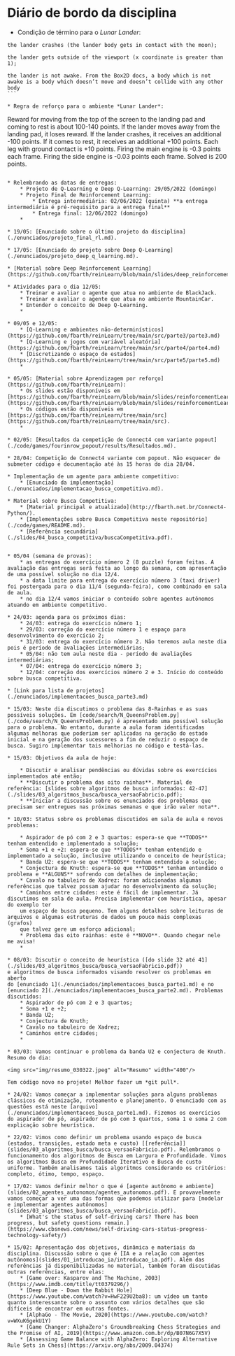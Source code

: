 # Diário de bordo da disciplina

* Condição de término para o *Lunar Lander*: 

````
the lander crashes (the lander body gets in contact with the moon);

the lander gets outside of the viewport (x coordinate is greater than 1);

the lander is not awake. From the Box2D docs, a body which is not awake is a body which doesn’t move and doesn’t collide with any other body
```

* Regra de reforço para o ambiente *Lunar Lander*: 

````
Reward for moving from the top of the screen to the landing pad and coming to rest is about 100-140 points. If the lander moves away from the landing pad, it loses reward. If the lander crashes, it receives an additional -100 points. If it comes to rest, it receives an additional +100 points. Each leg with ground contact is +10 points. Firing the main engine is -0.3 points each frame. Firing the side engine is -0.03 points each frame. Solved is 200 points.
````

* Relembrando as datas de entregas: 
    * Projeto de Q-Learning e Deep Q-Learning: 29/05/2022 (domingo)
    * Projeto Final de Reinforcement Learning: 
        * Entrega intermediária: 02/06/2022 (quinta) **a entrega intermediária é pré-requisito para a entrega final**
        * Entrega final: 12/06/2022 (domingo)
    * 

* 19/05: [Enunciado sobre o último projeto da disciplina](./enunciados/projeto_final_rl.md).

* 17/05: [Enunciado do projeto sobre Deep Q-Learning](./enunciados/projeto_deep_q_learning.md).

* [Material sobre Deep Reinforcement Learning](https://github.com/fbarth/reinLearn/blob/main/slides/deep_reinforcement_learning.md).

* Atividades para o dia 12/05: 
    * Treinar e avaliar o agente que atua no ambiente de BlackJack.
    * Treinar e avaliar o agente que atua no ambiente MountainCar.
    * Entender o conceito de Deep Q-Learning.
    * 

* 09/05 e 12/05: 
    * [Q-Learning e ambientes não-determinísticos](https://github.com/fbarth/reinLearn/tree/main/src/parte3/parte3.md)
    * [Q-Learning e jogos com variável aleatória](https://github.com/fbarth/reinLearn/tree/main/src/parte4/parte4.md)
    * [Discretizando o espaço de estados](https://github.com/fbarth/reinLearn/tree/main/src/parte5/parte5.md)
    * 

* 05/05: [Material sobre Aprendizagem por reforço](https://github.com/fbarth/reinLearn):
    * Os slides estão disponíveis em [https://github.com/fbarth/reinLearn/blob/main/slides/reinforcementLearning.pdf](https://github.com/fbarth/reinLearn/blob/main/slides/reinforcementLearning.pdf).
    * Os códigos estão disponíveis em [https://github.com/fbarth/reinLearn/tree/main/src](https://github.com/fbarth/reinLearn/tree/main/src).
    * 

* 02/05: [Resultados da competição de Connect4 com variante popout](./code/games/fourinrow_popout/results/Resultados.md). 

* 28/04: Competição de Connect4 variante com popout. Não esquecer de submeter código e documentação até às 15 horas do dia 28/04.  

* Implementação de um agente para ambiente competitivo:
    * [Enunciado da implementação](./enunciados/implementacao_busca_competitiva.md).

* Material sobre Busca Competitiva:
    * [Material principal e atualizado](http://fbarth.net.br/Connect4-Python/).
    * [Implementações sobre Busca Competitiva neste repositório](./code/games/README.md).
    * [Referência secundária](./slides/04_busca_competitiva/buscaCompetitiva.pdf).


* 05/04 (semana de provas):
    * as entregas do exercício número 2 (8 puzzle) foram feitas. A avaliação das entregas será feita ao longo da semana, com apresentação de uma possível solução no dia 12/4. 
    * a data limite para entrega do exercício número 3 (taxi driver) foi postergada para o dia 11/4 (segunda-feira), como combinado em sala de aula. 
    * no dia 12/4 vamos iniciar o conteúdo sobre agentes autônomos atuando em ambiente competitivo. 

* 24/03: agenda para os próximos dias: 
    * 24/03: entrega do exercício número 1;
    * 29/03: correção do exercício número 1 e espaço para desenvolvimento do exercício 2;
    * 31/03: entrega do exercício número 2. Não teremos aula neste dia pois é período de avaliações intermediárias;
    * 05/04: não tem aula neste dia - período de avaliações intermediárias;
    * 07/04: entrega do exercício número 3;
    * 12/04: correção dos exercícios número 2 e 3. Início do conteúdo sobre busca competitiva.

* [Link para lista de projetos](./enunciados/implementacoes_busca_parte3.md)

* 15/03: Neste dia discutimos o problema das 8-Rainhas e as suas possíveis soluções. Em [code/search/N_QueensProblem.py](./code/search/N_QueensProblem.py) é apresentado uma possível solução para o problema. No entanto, durante a aula foram identificadas algumas melhoras que poderiam ser aplicadas na geração do estado inicial e na geração dos sucessores a fim de reduzir o espaço de busca. Sugiro implementar tais melhorias no código e testá-las. 

* 15/03: Objetivos da aula de hoje:

    * Discutir e analisar pendências ou dúvidas sobre os exercícios implementados até então;
    * **Discutir o problema das oito rainhas**. Material de referência: [slides sobre algoritmos de busca informados: 42-47](./slides/03_algoritmos_busca/busca_versaoFabricio.pdf);
    * **Iniciar a discussão sobre os enunciados dos problemas que precisam ser entregues nas próximas semanas e que irão valer nota**.

* 10/03: Status sobre os problemas discutidos em sala de aula e novos problemas:

    * Aspirador de pó com 2 e 3 quartos: espera-se que **TODOS** tenham entendido e implementado a solução;
    * Soma +1 e +2: espera-se que **TODOS** tenham entendido e implementado a solução, inclusive utilizando o conceito de heurística;
    * Banda U2: espera-se que **TODOS** tenham entendido a solução;
    * Conjectura de Knuth: espera-se que **TODOS** tenham entendido o problema e **ALGUNS** sofrendo com detalhes de implementação;
    * Cavalo no tabuleiro de Xadrez: foram adicionadas algumas referências que talvez possam ajudar no desenvolvimento da solução;
    * Caminhos entre cidades: este é fácil de implementar. Já discutimos em sala de aula. Precisa implementar com heurística, apesar do exemplo ter
    um espaço de busca pequeno. Tem alguns detalhes sobre leituras de arquivos e algumas estruturas de dados um pouco mais complexas (grafos)
    que talvez gere um esforço adicional;
    * Problema das oito rainhas: este é **NOVO**. Quando chegar nele me avisa! 
    * 

* 08/03: Discutir o conceito de heurística ([do slide 32 até 41](./slides/03_algoritmos_busca/busca_versaoFabricio.pdf)) 
e algoritmos de busca informados visando resolver os problemas em aberto 
do [enunciado 1](./enunciados/implementacoes_busca_parte1.md) e no [enunciado 2](./enunciados/implementacoes_busca_parte2.md). Problemas discutidos:
    * Aspirador de pó com 2 e 3 quartos;
    * Soma +1 e +2;
    * Banda U2;
    * Conjectura de Knuth;
    * Cavalo no tabuleiro de Xadrez;
    * Caminhos entre cidades;
    * 
 
* 03/03: Vamos continuar o problema da banda U2 e conjectura de Knuth. Resumo do dia: 

<img src="img/resumo_030322.jpeg" alt="Resumo" width="400"/>

Tem código novo no projeto! Melhor fazer um *git pull*.

* 24/02: Vamos começar a implementar soluções para alguns problemas clássicos de otimização, roteamento e planejamento. O enunciado com as questões está neste [arquivo](./enunciados/implementacoes_busca_parte1.md). Fizemos os exercícios do aspirador de pó, aspirador de pó com 3 quartos, soma 1 e soma 2 com explicação sobre heurística.

* 22/02: Vimos como definir um problema usando espaço de busca (estados, transições, estado meta e custo) [[referência]](slides/03_algoritmos_busca/busca_versaoFabricio.pdf). Relembramos o funcionamento dos algoritmos de Busca em Largura e Profundidade. Vimos os algoritmos Busca em Profundidade Iterativo e Busca de custo uniforme. Também analisamos tais algoritmos considerando os critérios: completo, ótimo, tempo, espaço. 

* 17/02: Vamos definir melhor o que é [agente autônomo e ambiente](slides/02_agentes_autonomos/agentes_autonomos.pdf). E provavelmente vamos começar a ver uma das formas que podemos utilizar para [modelar e implementar agentes autônomos](slides/03_algoritmos_busca/busca_versaoFabricio.pdf). 
    * [What's the status of self-driving cars? There has been progress, but safety questions remain.](https://www.cbsnews.com/news/self-driving-cars-status-progress-technology-safety/)

* 15/02: Apresentação dos objetivos, dinâmica e materiais da disciplina. Discussão sobre o que é [IA e a relação com agentes autônomos](slides/01_introducao_ia/introducao_ia.pdf). Além das referências já disponibilizadas no material, também foram discutidas outras referências, entre elas:
    * [Game over: Kasparov and The Machine, 2003](https://www.imdb.com/title/tt0379296/)
    * [Deep Blue - Down the Rabbit Hole](https://www.youtube.com/watch?v=HwF229U2ba8): um vídeo um tanto quanto interessante sobre o assunto com vários detalhes que são difíceis de encontrar em outras fontes. 
    * [AlphaGo - The Movie, 2020](https://www.youtube.com/watch?v=WXuK6gekU1Y)
    * [Game Changer: AlphaZero's Groundbreaking Chess Strategies and the Promise of AI, 2019](https://www.amazon.com.br/dp/B07N6G7X5V)
    * [Assessing Game Balance with AlphaZero: Exploring Alternative Rule Sets in Chess](https://arxiv.org/abs/2009.04374)  